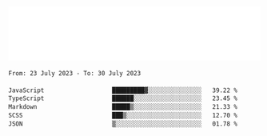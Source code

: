[![](./hello.svg)](https://blog.yrobot.top?ref=github-yrobot)

<!--START_SECTION:waka-->

```txt
From: 23 July 2023 - To: 30 July 2023

JavaScript                   █████████▓░░░░░░░░░░░░░░░   39.22 %
TypeScript                   ██████░░░░░░░░░░░░░░░░░░░   23.45 %
Markdown                     █████▒░░░░░░░░░░░░░░░░░░░   21.33 %
SCSS                         ███▒░░░░░░░░░░░░░░░░░░░░░   12.70 %
JSON                         ▒░░░░░░░░░░░░░░░░░░░░░░░░   01.78 %
```

<!--END_SECTION:waka-->
